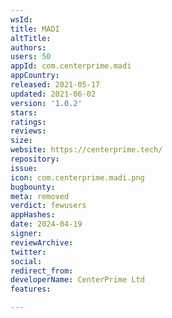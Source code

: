 ```yaml
---
wsId: 
title: MADI
altTitle: 
authors: 
users: 50
appId: com.centerprime.madi
appCountry: 
released: 2021-05-17
updated: 2021-06-02
version: '1.0.2'
stars: 
ratings: 
reviews: 
size: 
website: https://centerprime.tech/
repository: 
issue: 
icon: com.centerprime.madi.png
bugbounty: 
meta: removed
verdict: fewusers
appHashes: 
date: 2024-04-19
signer: 
reviewArchive: 
twitter: 
social: 
redirect_from: 
developerName: CenterPrime Ltd
features: 

---
```


